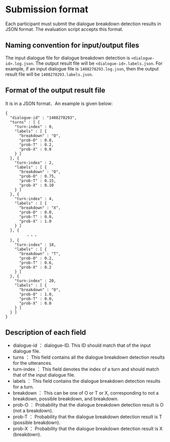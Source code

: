 # Submission format

Each participant must submit the dialogue breakdown detection results in JSON format.
The evaluation script accepts this format.

## Naming convention for input/output files

The input dialogue file for dialogue breakdown detection is `<dialogue-id>.log.json`.
The output result file will be `<dialogue-id>.labels.json`.
For example, if an input dialogue file is `1408278293.log.json`, then the output result
file will be `1408278293.labels.json`.

## Format of the output result file

It is in a JSON format．An example is given below:

~~~~~~~~
{
  "dialogue-id" : "1408278293",
  "turns" : [ {
    "turn-index" : 0,
    "labels" : [ {
      "breakdown" : "O",
      "prob-O" : 0.8,
      "prob-T" : 0.2,
      "prob-X" : 0.0
    } ]
  }, {
    "turn-index" : 2,
    "labels" : [ {
      "breakdown" : "O",
      "prob-O" : 0.75,
      "prob-T" : 0.15,
      "prob-X" : 0.10
    } ]
  }, {
    "turn-index" : 4,
    "labels" : [ {
      "breakdown" : "X",
      "prob-O" : 0.0,
      "prob-T" : 0.0,
      "prob-X" : 1.0
    } ]
  }, {
         ・・・
  }, {
    "turn-index" : 18,
    "labels" : [ {
      "breakdown" : "T",
      "prob-O" : 0.2,
      "prob-T" : 0.6,
      "prob-X" : 0.2
    } ]
  }, {
    "turn-index" : 20,
    "labels" : [ {
      "breakdown" : "O",
      "prob-O" : 1.0,
      "prob-T" : 0.0,
      "prob-X" : 0.0
    } ]
  } ]
}

~~~~~~~~

## Description of each field

* dialogue-id ： dialogue-ID. This ID should match that of the input dialogue file.
* turns ： This field contains all the dialogue breakdown detection results for the utterances.
* turn-index ： This field denotes the index of a turn and should match that of the input dialogue file. 
* labels ： This field contains the dialogue breakdown detection results for a turn.
* breakdown ： This can be one of O or T or X, corresponding to not a breakdown, possible breakdown, and breakdown.
* prob-O ： Probability that the dialogue breakdown detection result is O (not a breakdown).
* prob-T ： Probability that the dialogue breakdown detection result is T (possible breakdown).
* prob-X ： Probability that the dialogue breakdown detection result is X (breakdown).
